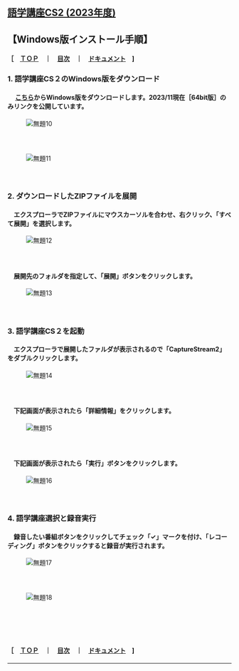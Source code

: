 ## [語学講座CS2 (2023年度)](https://csreviser.github.io/CaptureStream2/) 
## 【Windows版インストール手順】　　　　　　
#### ［　[ＴＯＰ](./)　**｜**　[目次](./#目次)　**｜**　[ドキュメント](./#ドキュメント-1)　] 

### 1. 語学講座CS２のWindows版をダウンロード                    
####    　 [こちら](./#実行ファイル-1)からWindows版をダウンロードします。2023/11現在［64bit版］のみリンクを公開しています。
　　　![無題10](https://user-images.githubusercontent.com/46049273/209804297-5c2dfb6c-93b5-43b6-be33-16f66732f500.png)
#### 　　
 
　　　![無題11](https://user-images.githubusercontent.com/46049273/209804309-868bd1a7-7e3c-45a9-b87f-a4efa74a34eb.png)
#### 　　
 
### 2. ダウンロードしたZIPファイルを展開
####    　エクスプローラでZIPファイルにマウスカーソルを合わせ、右クリック、「すべて展開」を選択します。
　　　![無題12](https://user-images.githubusercontent.com/46049273/209804320-c3d24dfb-5a72-455c-b0b7-ba9159e3b2e0.png)
#### 　　
####    　展開先のフォルダを指定して、「展開」ボタンをクリックします。 
　　　![無題13](https://user-images.githubusercontent.com/46049273/209804334-81ae0dd8-0c5e-4125-a152-45bf85679d6b.png)
#### 　　
 
### 3. 語学講座CS２を起動
####    　エクスプローラで展開したファルダが表示されるので「CaptureStream2」をダブルクリックします。
　　　![無題14](https://user-images.githubusercontent.com/46049273/209804344-c4da54d7-36fc-42de-a496-0bcf6bfc1ed9.png)
#### 　　
####    　下記画面が表示されたら「詳細情報」をクリックします。 
　　　![無題15](https://user-images.githubusercontent.com/46049273/209804791-1c4dde6c-a053-45d1-a0e9-c27a6e2286ec.png)
#### 　　
####    　下記画面が表示されたら「実行」ボタンをクリックします。 
　　　![無題16](https://user-images.githubusercontent.com/46049273/209804801-d5c2dddc-b0bd-460a-8c58-85c62d7175c0.png)
#### 　　
 
### 4. 語学講座選択と録音実行
####    　録音したい番組ボタンをクリックしてチェック「✓」マークを付け、「レコーディング」ボタンをクリックすると録音が実行されます。
　　　![無題17](https://user-images.githubusercontent.com/46049273/209804811-d4e8cfff-fec9-420e-bd9c-c655c6ea01d1.png)
#### 　　
　　　![無題18](https://user-images.githubusercontent.com/46049273/209804826-7098904e-75a9-45ce-b826-34668ad22b72.png)

####   　
####   　
#### ［　[ＴＯＰ](./)　**｜**　[目次](./#目次)　**｜**　[ドキュメント](./#ドキュメント-1)　] 

*** 
 <link rel="shortcut icon" type="image/x-icon" href="https://avatars.githubusercontent.com/u/46049273?v=4">
 <meta name="twitter:image:src" content="https://avatars.githubusercontent.com/u/46049273?v=4">
